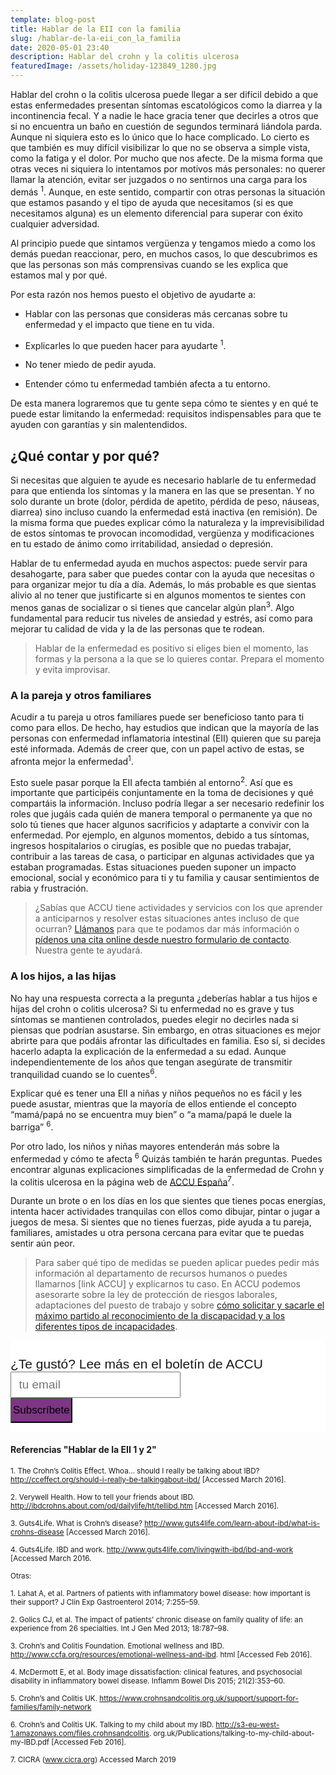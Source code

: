```yaml
---
template: blog-post
title: Hablar de la EII con la familia
slug: /hablar-de-la-eii_con_la_familia
date: 2020-05-01 23:40
description: Hablar del crohn y la colitis ulcerosa 
featuredImage: /assets/holiday-123849_1280.jpg
---
```


Hablar del crohn o la colitis ulcerosa puede llegar a ser difícil debido a que estas enfermedades presentan síntomas escatológicos como la diarrea y la incontinencia fecal. Y a nadie le hace gracia tener que decirles a otros que si no encuentra un baño en cuestión de segundos terminará liándola parda. Aunque ni siquiera esto es lo único que lo hace complicado. Lo cierto es que también es muy difícil visibilizar lo que no se observa a simple vista, como la fatiga y el dolor. Por mucho que nos afecte. De la misma forma que otras veces ni siquiera lo intentamos por motivos más personales: no querer llamar la atención, evitar ser juzgados o no sentirnos una carga para los demás <sup>1</sup>. Aunque, en este sentido, compartir con otras personas la situación que estamos pasando y el tipo de ayuda que necesitamos (si es que necesitamos alguna) es un elemento diferencial para superar con éxito cualquier adversidad. 

Al principio puede que sintamos vergüenza y tengamos miedo a como los demás puedan reaccionar, pero, en muchos casos, lo que descubrimos es que las personas son más comprensivas cuando se les explica que estamos mal y por qué.

Por esta razón nos hemos puesto el objetivo de ayudarte a:

- Hablar con las personas que consideras más cercanas sobre tu enfermedad y el impacto que tiene en tu vida.

- Explicarles lo que pueden hacer para ayudarte <sup>1</sup>.

- No tener miedo de pedir ayuda.

- Entender cómo tu enfermedad también afecta a tu entorno.

De esta manera lograremos que tu gente sepa cómo te sientes y en qué te puede estar limitando la enfermedad: requisitos indispensables para que te ayuden con garantías y sin malentendidos.


## ¿Qué contar y por qué?

Si necesitas que alguien te ayude es necesario hablarle de tu enfermedad para que entienda los síntomas y la manera en las que se presentan. Y no solo durante un brote (dolor, pérdida de apetito, pérdida de peso, náuseas, diarrea) sino incluso cuando la enfermedad está inactiva (en remisión). De la misma forma que puedes explicar cómo la naturaleza y la imprevisibilidad de estos síntomas te provocan incomodidad, vergüenza y modificaciones en tu estado de ánimo como irritabilidad, ansiedad o depresión. 

Hablar de tu enfermedad ayuda en muchos aspectos: puede servir para desahogarte, para saber que puedes contar con la ayuda que necesitas o para organizar mejor tu día a día. Además, lo más probable es que sientas alivio al no tener que justificarte si en algunos momentos te sientes con menos ganas de socializar o si tienes que cancelar algún plan<sup>3</sup>. Algo fundamental para reducir tus niveles de ansiedad y estrés, así como para mejorar tu calidad de vida y la de las personas que te rodean.

> Hablar de la enfermedad es positivo si eliges bien el momento, las formas y la persona a la que se lo quieres contar. Prepara el momento y evita improvisar.


### A la pareja y otros familiares

Acudir a tu pareja u otros familiares puede ser beneficioso tanto para ti como para ellos. De hecho, hay estudios que indican que la mayoría de las personas con enfermedad inflamatoria intestinal (EII) quieren que su pareja esté informada. Además de creer que, con un papel activo de estas, se afronta mejor la enfermedad<sup>1</sup>.

Esto suele pasar porque la EII afecta también al entorno<sup>2</sup>. Así que es importante que participéis conjuntamente en la toma de decisiones y qué compartáis la información. Incluso podría llegar a ser necesario redefinir los roles que jugáis cada quién de manera temporal o permanente ya que no solo tú tienes que hacer algunos sacrificios y adaptarte a convivir con la enfermedad. Por ejemplo, en algunos momentos, debido a tus síntomas, ingresos hospitalarios o cirugías, es posible que no puedas trabajar, contribuir a las tareas de casa, o participar en algunas actividades que ya estaban programadas. Estas situaciones pueden suponer un impacto emocional, social y económico para ti y tu familia y causar sentimientos de rabia y frustración. 

> ¿Sabías que ACCU tiene actividades y servicios con los que aprender a anticiparnos y resolver estas situaciones antes incluso de que ocurran? [Llámanos](tel:+34915426326) para que te podamos dar más información o [pídenos una cita online desde nuestro formulario de contacto](/contact). Nuestra gente te ayudará.

### A los hijos, a las hijas

No hay una respuesta correcta a la pregunta ¿deberías hablar a tus hijos e hijas del crohn o colitis ulcerosa? Si tu enfermedad no es grave y tus síntomas se mantienen controlados, puedes elegir no decirles nada si piensas que podrían asustarse. Sin embargo, en otras situaciones es mejor abrirte para que podáis afrontar las dificultades en familia. Eso sí, si decides hacerlo adapta la explicación de la enfermedad a su edad. Aunque independientemente de los años que tengan asegúrate de transmitir tranquilidad cuando se lo cuentes<sup>6</sup>.

Explicar qué es tener una EII a niñas y niños pequeños no es fácil y les puede asustar, mientras que la mayoría de ellos entiende el concepto “mamá/papá no se encuentra muy bien” o “a mama/papá le duele la barriga” <sup>6</sup>.  

Por otro lado, los niños y niñas mayores entenderán más sobre la enfermedad y cómo te afecta <sup>6</sup> Quizás también te harán preguntas. Puedes encontrar algunas explicaciones simplificadas de la enfermedad de Crohn y la colitis ulcerosa en la página web de [ACCU España](https://accuesp.com/hablar-con-tus-hijos-sobre-la-eii)<sup>7</sup>.

Durante un brote o en los días en los que sientes que tienes pocas energías, intenta hacer actividades tranquilas con ellos como dibujar, pintar o jugar a juegos de mesa. Si sientes que no tienes fuerzas, pide ayuda a tu pareja, familiares, amistades u otra persona cercana para evitar que te puedas sentir aún peor.


> Para saber qué tipo de medidas se pueden aplicar puedes pedir más información al departamento de recursos humanos o puedes llamarnos [link ACCU] y explicarnos tu caso. En ACCU podemos asesorarte sobre la ley de protección de riesgos laborales, adaptaciones del puesto de trabajo y sobre [cómo solicitar y sacarle el máximo partido al reconocimiento de la discapacidad y a los diferentes tipos de incapacidades](https://accuesp.com/convenio-con-la-consultoria-legal-fidelitis). 


  <!-- Begin Mailchimp Signup Form -->

<link href="//cdn-images.mailchimp.com/embedcode/slim-10_7.css" rel="stylesheet" type="text/css">
<style type="text/css">
#mc_embed_signup{background:#fff; clear:left; font:14px Helvetica,Arial,sans-serif; }
/* Add your own Mailchimp form style overrides in your site stylesheet or in this style block.
  We recommend moving this block and the preceding CSS link to the HEAD of your HTML file. */
</style>
<div id="mc_embed_signup">
<form action="https://accuesp.us12.list-manage.com/subscribe/post?u=924f0f9e69877235b6063654f&amp;id=b07eee52b9" method="post" id="mc-embedded-subscribe-form" style="padding: 5% 0px 3%;" name="mc-embedded-subscribe-form" class="validate" target="_blank" novalidate>
    <div id="mc_embed_signup_scroll">
<label for="mce-EMAIL" style="font-size: 21px;">¿Te gustó? Lee más en el boletín de ACCU </label>
<input type="email" style="font-size: 19px; padding: 0 0.6em; min-height: 42px;" value="" name="EMAIL" class="email" id="mce-EMAIL" placeholder="tu email" required>
    <!-- real people should not fill this in and expect good things - do not remove this or risk form bot signups-->
    <div style="position: absolute; left: -5000px;" aria-hidden="true"><input type="text" name="b_924f0f9e69877235b6063654f_b07eee52b9" tabindex="-1" value=""></div>
    <div class="clear"><input type="submit" style="background-color: #7d3584 !important; font-size: 17px; min-height: 40px !important;padding: 2px;marging-top: 1%;"value="Subscríbete" name="subscribe" id="mc-embedded-subscribe" class="button"></div>
    </div>
</form>
</div>

#### Referencias "Hablar de la EII 1 y 2"

<sub> 1. The Crohn’s Colitis Effect. Whoa… should I really be talking about IBD? http://cceffect.org/should-i-really-be-talkingabout-ibd/ [Accessed March 2016].</sub>

<sub> 2. Verywell Health. How to tell your friends about IBD. http://ibdcrohns.about.com/od/dailylife/ht/tellibd.htm [Accessed March 2016].</sub>

<sub> 3. Guts4Life. What is Crohn’s disease? http://www.guts4life.com/learn-about-ibd/what-is-crohns-disease [Accessed March 2016].</sub>

<sub> 4. Guts4Life. IBD and work. http://www.guts4life.com/livingwith-ibd/ibd-and-work [Accessed March 2016.</sub>

<sub>Otras:</sub>

<sub> 1. Lahat A, et al. Partners of patients with inflammatory bowel disease: how important is their support? J Clin Exp Gastroenterol 2014; 7:255–59.</sub>

<sub> 2. Golics CJ, et al. The impact of patients' chronic disease on family quality of life: an experience from 26 specialties. Int J Gen Med 2013; 18:787–98.</sub>

<sub> 3. Crohn’s and Colitis Foundation. Emotional wellness and IBD. http://www.ccfa.org/resources/emotional-wellness-and-ibd. html [Accessed Feb 2016].</sub>

<sub> 4. McDermott E, et al. Body image dissatisfaction: clinical features, and psychosocial disability in inflammatory bowel disease. Inflamm Bowel Dis 2015; 21(2):353–60.</sub>

<sub> 5. Crohn’s and Colitis UK. https://www.crohnsandcolitis.org.uk/support/support-for-families/family-network </sub>

<sub> 6. Crohn’s and Colitis UK. Talking to my child about my IBD. http://s3-eu-west-1.amazonaws.com/files.crohnsandcolitis. org.uk/Publications/talking-to-my-child-about-my-IBD.pdf [Accessed Feb 2016]. </sub>

<sub> 7. CICRA (www.cicra.org) Accessed March 2019 </sub>




